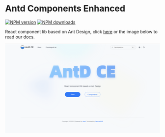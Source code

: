 # Antd Components Enhanced

[![NPM version](https://img.shields.io/npm/v/antd-components-enhanced.svg?style=flat)](https://npmjs.org/package/antd-components-enhanced)
[![NPM downloads](http://img.shields.io/npm/dm/antd-components-enhanced.svg?style=flat)](https://npmjs.org/package/antd-components-enhanced)

React component lib based on Ant Design, click <a href="https://lexmin0412.github.io/antd-components-enhanced" target="_blank">here</a> or the image below to read our docs.

<a href="https://lexmin0412.github.io/antd-components-enhanced" target="_blank">![首页](./docs_index.png)</a>
